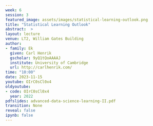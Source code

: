 ```yaml
---
week: 6
session: 3
featured_image: assets/images/statistical-learning-outlook.png 
title: "Statistical Learning Outlook"
abstract:  >
layout: lecture
venue: LT2, William Gates Building
author:
- family: Ek
  given: Carl Henrik
  gscholar: 9yQ1tQoAAAAJ
  institute: University of Cambridge
  url: http://carlhenrik.com/
time: "10:00"
date: 2023-11-15
youtube: OIrC0sCl0x4
oldyoutube: 
- code: OIrC0sCl0x4
  year: 2022
pdfslides: advanced-data-science-learning-II.pdf
transition: None
reveal: false
ipynb: false
---
```

